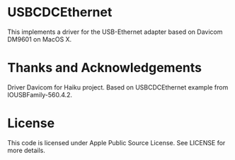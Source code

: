 USBCDCEthernet
==============

This implements a driver for the USB-Ethernet adapter based on Davicom DM9601 on MacOS X.

Thanks and Acknowledgements
===========================

Driver Davicom for Haiku project.
Based on USBCDCEthernet example from IOUSBFamily-560.4.2.

License
=======

This code is licensed under Apple Public Source License. See LICENSE for more details.

